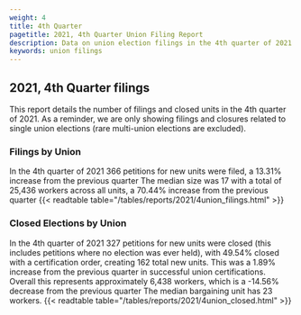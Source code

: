 ```yaml
---
weight: 4
title: 4th Quarter
pagetitle: 2021, 4th Quarter Union Filing Report
description: Data on union election filings in the 4th quarter of 2021
keywords: union filings
---
```


## 2021, 4th Quarter filings

This report details the number of filings and closed units in the 4th quarter of 2021. As a reminder, we are only showing filings and closures related to single union elections (rare multi-union elections are excluded).

### Filings by Union
In the 4th quarter of 2021 366 petitions for new units were filed, a 13.31% increase from the previous quarter The median size was 17 with a total of 25,436 workers across all units, a 70.44% increase from the previous quarter
{{< readtable table="/tables/reports/2021/4union_filings.html" >}}

### Closed Elections by Union
In the 4th quarter of 2021 327 petitions for new units were closed (this includes petitions where no election was ever held), with 49.54% closed with a certification order, creating 162 total new units. This was a 1.89% increase from the previous quarter in successful union certifications. Overall this represents approximately 6,438 workers, which is a -14.56% decrease from the previous quarter The median bargaining unit has 23 workers.
{{< readtable table="/tables/reports/2021/4union_closed.html" >}}
